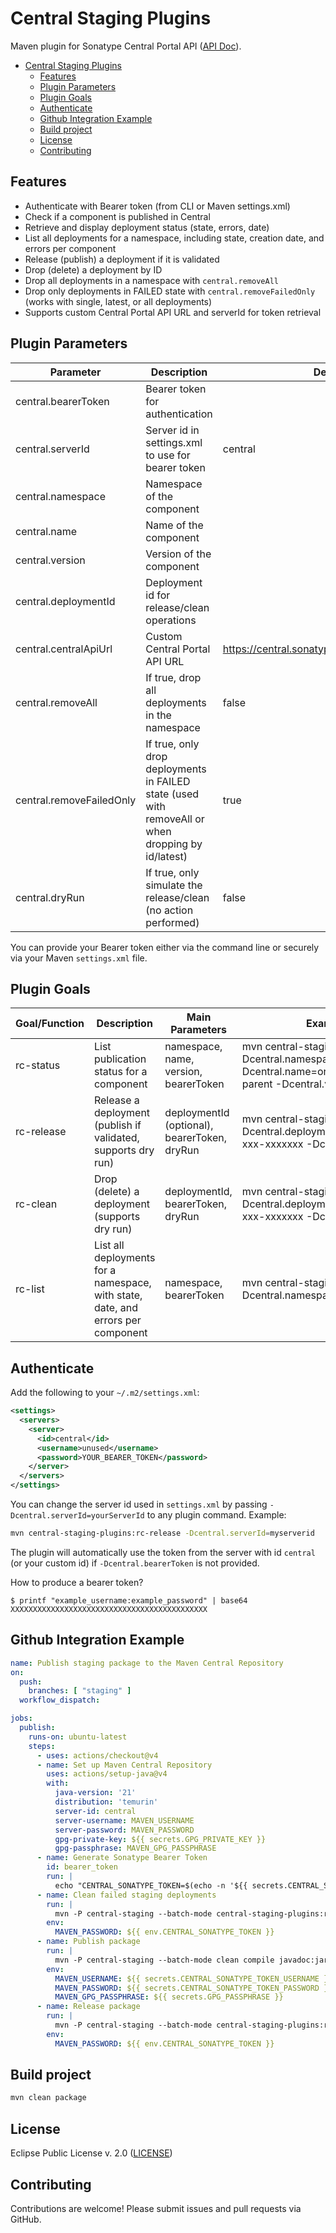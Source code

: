 <!--
    Copyright (c) 2025 Eclipse Foundation and contributors.
    This program and the accompanying materials are made available under the terms of the Eclipse Public License v. 2.0
    which is available at https://www.eclipse.org/legal/epl-2.0/
    SPDX-License-Identifier: EPL-2.0
-->

# Central Staging Plugins

Maven plugin for Sonatype Central Portal API ([API Doc](https://central.sonatype.com/api-doc)).

- [Central Staging Plugins](#central-staging-plugins)
  - [Features](#features)
  - [Plugin Parameters](#plugin-parameters)
  - [Plugin Goals](#plugin-goals)
  - [Authenticate](#authenticate)
  - [Github Integration Example](#github-integration-example)
  - [Build project](#build-project)
  - [License](#license)
  - [Contributing](#contributing)


## Features

- Authenticate with Bearer token (from CLI or Maven settings.xml)
- Check if a component is published in Central
- Retrieve and display deployment status (state, errors, date)
- List all deployments for a namespace, including state, creation date, and errors per component
- Release (publish) a deployment if it is validated
- Drop (delete) a deployment by ID
- Drop all deployments in a namespace with `central.removeAll`
- Drop only deployments in FAILED state with `central.removeFailedOnly` (works with single, latest, or all deployments)
- Supports custom Central Portal API URL and serverId for token retrieval


## Plugin Parameters

| Parameter                | Description                                                                                        | Default                                       | Example Value                                 |
| ------------------------ | -------------------------------------------------------------------------------------------------- | --------------------------------------------- | --------------------------------------------- |
| central.bearerToken      | Bearer token for authentication                                                                    |                                               | xxxxxxxx...                                   |
| central.serverId         | Server id in settings.xml to use for bearer token                                                  | central                                       | myserverid                                    |
| central.namespace        | Namespace of the component                                                                         |                                               | org.eclipse.cbi                               |
| central.name             | Name of the component                                                                              |                                               | org.eclipse.cbi.tycho.example-parent          |
| central.version          | Version of the component                                                                           |                                               | 1.0.0                                         |
| central.deploymentId     | Deployment id for release/clean operations                                                         |                                               | xxxxx-xxxxx-xxxx-xxx-xxxxxxx                  |
| central.centralApiUrl    | Custom Central Portal API URL                                                                      | https://central.sonatype.com/api/v1/publisher | https://central.sonatype.com/api/v1/publisher |
| central.removeAll        | If true, drop all deployments in the namespace                                                     | false                                         | true                                          |
| central.removeFailedOnly | If true, only drop deployments in FAILED state (used with removeAll or when dropping by id/latest) | true                                          | true                                          |
| central.dryRun           | If true, only simulate the release/clean (no action performed)                                     | false                                         | true                                          |

You can provide your Bearer token either via the command line or securely via your Maven `settings.xml` file.

## Plugin Goals

| Goal/Function | Description                                                                      | Main Parameters                              | Example Command                                                                                                                                       |
| ------------- | -------------------------------------------------------------------------------- | -------------------------------------------- | ----------------------------------------------------------------------------------------------------------------------------------------------------- |
| rc-status     | List publication status for a component                                          | namespace, name, version, bearerToken        | mvn central-staging-plugins:rc-status -Dcentral.namespace=org.eclipse.cbi -Dcentral.name=org.eclipse.cbi.tycho.example-parent -Dcentral.version=1.0.0 |
| rc-release    | Release a deployment (publish if validated, supports dry run)                    | deploymentId (optional), bearerToken, dryRun | mvn central-staging-plugins:rc-release -Dcentral.deploymentId=xxxxx-xxxxx-xxxx-xxx-xxxxxxx -Dcentral.dryRun=true                                      |
| rc-clean      | Drop (delete) a deployment (supports dry run)                                    | deploymentId, bearerToken, dryRun            | mvn central-staging-plugins:rc-clean -Dcentral.deploymentId=xxxxx-xxxxx-xxxx-xxx-xxxxxxx -Dcentral.dryRun=true                                        |
| rc-list       | List all deployments for a namespace, with state, date, and errors per component | namespace, bearerToken                       | mvn central-staging-plugins:rc-list -Dcentral.namespace=org.eclipse.cbi                                                                               |

## Authenticate 

Add the following to your `~/.m2/settings.xml`:

```xml
<settings>
  <servers>
    <server>
      <id>central</id>
      <username>unused</username>
      <password>YOUR_BEARER_TOKEN</password>
    </server>
  </servers>
</settings>
```

You can change the server id used in `settings.xml` by passing `-Dcentral.serverId=yourServerId` to any plugin command. Example:

```sh
mvn central-staging-plugins:rc-release -Dcentral.serverId=myserverid
```

The plugin will automatically use the token from the server with id `central` (or your custom id) if `-Dcentral.bearerToken` is not provided.

How to produce a bearer token?

```shell
$ printf "example_username:example_password" | base64
XXXXXXXXXXXXXXXXXXXXXXXXXXXXXXXXXXXXXXXXXXXX
```

## Github Integration Example


```yaml
name: Publish staging package to the Maven Central Repository
on:
  push:
    branches: [ "staging" ]
  workflow_dispatch:

jobs:
  publish:
    runs-on: ubuntu-latest
    steps:
      - uses: actions/checkout@v4
      - name: Set up Maven Central Repository
        uses: actions/setup-java@v4
        with:
          java-version: '21'
          distribution: 'temurin'
          server-id: central
          server-username: MAVEN_USERNAME
          server-password: MAVEN_PASSWORD
          gpg-private-key: ${{ secrets.GPG_PRIVATE_KEY }}
          gpg-passphrase: MAVEN_GPG_PASSPHRASE
      - name: Generate Sonatype Bearer Token
        id: bearer_token
        run: |
          echo "CENTRAL_SONATYPE_TOKEN=$(echo -n '${{ secrets.CENTRAL_SONATYPE_TOKEN_USERNAME }}:${{ secrets.CENTRAL_SONATYPE_TOKEN_PASSWORD }}' | base64)" >> $GITHUB_ENV
      - name: Clean failed staging deployments
        run: |        
          mvn -P central-staging --batch-mode central-staging-plugins:rc-clean -Dcentral.removeAll=true
        env:
          MAVEN_PASSWORD: ${{ env.CENTRAL_SONATYPE_TOKEN }}
      - name: Publish package
        run: |
          mvn -P central-staging --batch-mode clean compile javadoc:jar deploy -DskipTests
        env:
          MAVEN_USERNAME: ${{ secrets.CENTRAL_SONATYPE_TOKEN_USERNAME }}
          MAVEN_PASSWORD: ${{ secrets.CENTRAL_SONATYPE_TOKEN_PASSWORD }}
          MAVEN_GPG_PASSPHRASE: ${{ secrets.GPG_PASSPHRASE }}
      - name: Release package
        run: |        
          mvn -P central-staging --batch-mode central-staging-plugins:rc-release
        env:
          MAVEN_PASSWORD: ${{ env.CENTRAL_SONATYPE_TOKEN }}
```

## Build project

```sh
mvn clean package
```

## License

Eclipse Public License v. 2.0 ([LICENSE](LICENSE))

## Contributing

Contributions are welcome! Please submit issues and pull requests via GitHub.
